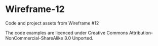 # Wireframe-12
Code and project assets from Wireframe #12

The code examples are licenced under Creative Commons Attribution-NonCommercial-ShareAlike 3.0 Unported.
